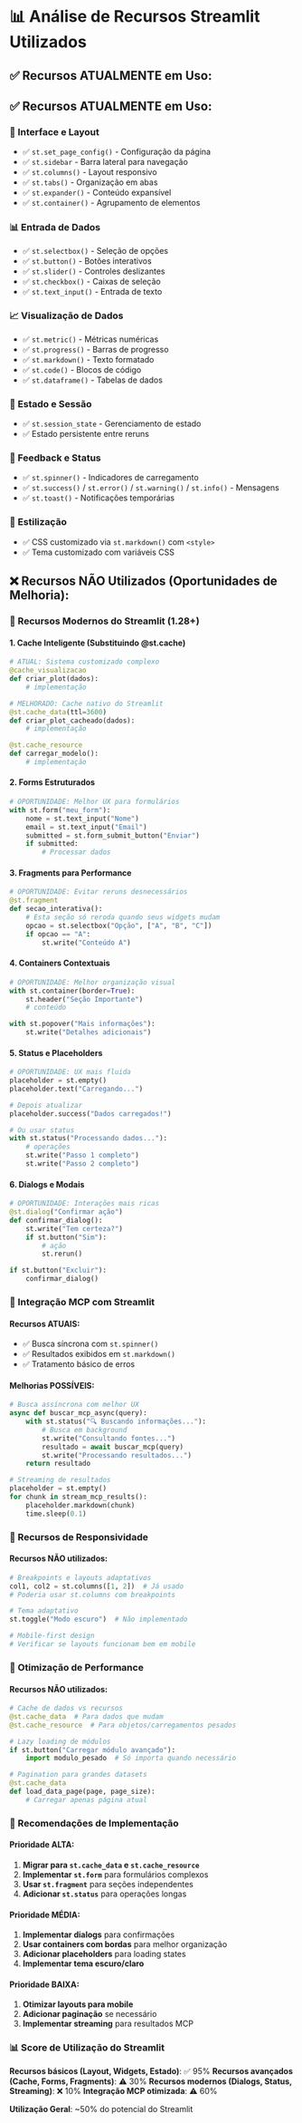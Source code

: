 # 📊 Análise de Recursos Streamlit Utilizados

## ✅ Recursos ATUALMENTE em Uso:

## ✅ Recursos ATUALMENTE em Uso:

### 🎨 Interface e Layout
- ✅ `st.set_page_config()` - Configuração da página
- ✅ `st.sidebar` - Barra lateral para navegação
- ✅ `st.columns()` - Layout responsivo
- ✅ `st.tabs()` - Organização em abas
- ✅ `st.expander()` - Conteúdo expansível
- ✅ `st.container()` - Agrupamento de elementos

### 📊 Entrada de Dados
- ✅ `st.selectbox()` - Seleção de opções
- ✅ `st.button()` - Botões interativos
- ✅ `st.slider()` - Controles deslizantes
- ✅ `st.checkbox()` - Caixas de seleção
- ✅ `st.text_input()` - Entrada de texto

### 📈 Visualização de Dados
- ✅ `st.metric()` - Métricas numéricas
- ✅ `st.progress()` - Barras de progresso
- ✅ `st.markdown()` - Texto formatado
- ✅ `st.code()` - Blocos de código
- ✅ `st.dataframe()` - Tabelas de dados

### 🎯 Estado e Sessão
- ✅ `st.session_state` - Gerenciamento de estado
- ✅ Estado persistente entre reruns

### 🔄 Feedback e Status
- ✅ `st.spinner()` - Indicadores de carregamento
- ✅ `st.success()` / `st.error()` / `st.warning()` / `st.info()` - Mensagens
- ✅ `st.toast()` - Notificações temporárias

### 🎨 Estilização
- ✅ CSS customizado via `st.markdown()` com `<style>`
- ✅ Tema customizado com variáveis CSS

## ❌ Recursos NÃO Utilizados (Oportunidades de Melhoria):

### 🚀 Recursos Modernos do Streamlit (1.28+)

#### 1. **Cache Inteligente** (Substituindo @st.cache)
```python
# ATUAL: Sistema customizado complexo
@cache_visualizacao
def criar_plot(dados):
    # implementação

# MELHORADO: Cache nativo do Streamlit
@st.cache_data(ttl=3600)
def criar_plot_cacheado(dados):
    # implementação

@st.cache_resource
def carregar_modelo():
    # implementação
```

#### 2. **Forms Estruturados**
```python
# OPORTUNIDADE: Melhor UX para formulários
with st.form("meu_form"):
    nome = st.text_input("Nome")
    email = st.text_input("Email")
    submitted = st.form_submit_button("Enviar")
    if submitted:
        # Processar dados
```

#### 3. **Fragments para Performance**
```python
# OPORTUNIDADE: Evitar reruns desnecessários
@st.fragment
def secao_interativa():
    # Esta seção só reroda quando seus widgets mudam
    opcao = st.selectbox("Opção", ["A", "B", "C"])
    if opcao == "A":
        st.write("Conteúdo A")
```

#### 4. **Containers Contextuais**
```python
# OPORTUNIDADE: Melhor organização visual
with st.container(border=True):
    st.header("Seção Importante")
    # conteúdo

with st.popover("Mais informações"):
    st.write("Detalhes adicionais")
```

#### 5. **Status e Placeholders**
```python
# OPORTUNIDADE: UX mais fluida
placeholder = st.empty()
placeholder.text("Carregando...")

# Depois atualizar
placeholder.success("Dados carregados!")

# Ou usar status
with st.status("Processando dados..."):
    # operações
    st.write("Passo 1 completo")
    st.write("Passo 2 completo")
```

#### 6. **Dialogs e Modais**
```python
# OPORTUNIDADE: Interações mais ricas
@st.dialog("Confirmar ação")
def confirmar_dialog():
    st.write("Tem certeza?")
    if st.button("Sim"):
        # ação
        st.rerun()

if st.button("Excluir"):
    confirmar_dialog()
```

### 🤖 Integração MCP com Streamlit

#### Recursos ATUAIS:
- ✅ Busca síncrona com `st.spinner()`
- ✅ Resultados exibidos em `st.markdown()`
- ✅ Tratamento básico de erros

#### Melhorias POSSÍVEIS:
```python
# Busca assíncrona com melhor UX
async def buscar_mcp_async(query):
    with st.status("🔍 Buscando informações..."):
        # Busca em background
        st.write("Consultando fontes...")
        resultado = await buscar_mcp(query)
        st.write("Processando resultados...")
    return resultado

# Streaming de resultados
placeholder = st.empty()
for chunk in stream_mcp_results():
    placeholder.markdown(chunk)
    time.sleep(0.1)
```

### 📱 Recursos de Responsividade

#### Recursos NÃO utilizados:
```python
# Breakpoints e layouts adaptativos
col1, col2 = st.columns([1, 2])  # Já usado
# Poderia usar st.columns com breakpoints

# Tema adaptativo
st.toggle("Modo escuro")  # Não implementado

# Mobile-first design
# Verificar se layouts funcionam bem em mobile
```

### 🔄 Otimização de Performance

#### Recursos NÃO utilizados:
```python
# Cache de dados vs recursos
@st.cache_data  # Para dados que mudam
@st.cache_resource  # Para objetos/carregamentos pesados

# Lazy loading de módulos
if st.button("Carregar módulo avançado"):
    import modulo_pesado  # Só importa quando necessário

# Pagination para grandes datasets
@st.cache_data
def load_data_page(page, page_size):
    # Carregar apenas página atual
```

### 🎯 Recomendações de Implementação

#### Prioridade ALTA:
1. **Migrar para `st.cache_data` e `st.cache_resource`**
2. **Implementar `st.form`** para formulários complexos
3. **Usar `st.fragment`** para seções independentes
4. **Adicionar `st.status`** para operações longas

#### Prioridade MÉDIA:
1. **Implementar dialogs** para confirmações
2. **Usar containers com bordas** para melhor organização
3. **Adicionar placeholders** para loading states
4. **Implementar tema escuro/claro**

#### Prioridade BAIXA:
1. **Otimizar layouts para mobile**
2. **Adicionar paginação** se necessário
3. **Implementar streaming** para resultados MCP

### 📊 Score de Utilização do Streamlit

**Recursos básicos (Layout, Widgets, Estado)**: ✅ 95%
**Recursos avançados (Cache, Forms, Fragments)**: ⚠️ 30%
**Recursos modernos (Dialogs, Status, Streaming)**: ❌ 10%
**Integração MCP otimizada**: ⚠️ 60%

**Utilização Geral**: ~50% do potencial do Streamlit
